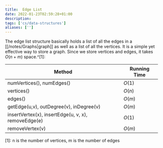 ```yaml
---
title:  Edge List
date: 2022-01-23T02:59:28+01:00
description: 
tags: ['cs/data-structures']
aliases: ['']
---
```


The edge list structure basically holds a list of all the edges in a [[/notes/Graphs|graph]] as well as a list of all the vertices. It is a simple yet effective way to store a graph. Since we store vertices and edges, it takes $O(n+m)$ space.^[1]:

| **Method** | **Running Time** |
|---------------|-------------------|
| numVertices(), numEdges() | $O(1)$ |
| vertices() | $O(n)$ |
| edges() | $O(m)$ |
| getEdge(u,v), outDegree(v), inDegree(v) | $O(m)$ |
| insertVertex(x), insertEdge(u, v, x), removeEdge(e)| $O(1)$ |
| removeVertex(v)| $O(m)$ |



[1]: n is the number of vertices, m is the number of edges